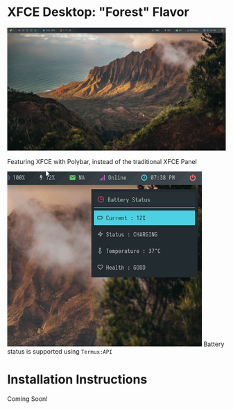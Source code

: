 # XFCE Desktop: "Forest" Flavor

![desktop](./images/desktop.png)

Featuring XFCE with Polybar, instead of the traditional XFCE Panel

![battery](./images/battery.png)
Battery status is supported using `Termux:API`

# Installation Instructions
Coming Soon!
